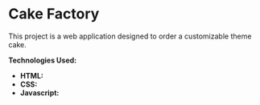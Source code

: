 # Cake Factory

This project is a web application designed to order a customizable theme cake.

**Technologies Used:**
   - **HTML:** 
   - **CSS:**
   - **Javascript:**
